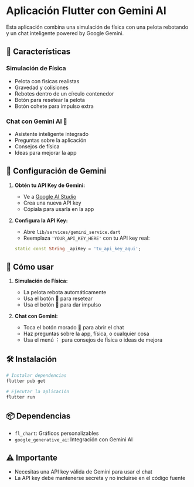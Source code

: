# Aplicación Flutter con Gemini AI

Esta aplicación combina una simulación de física con una pelota rebotando y un chat inteligente powered by Google Gemini.

## 🏀 Características

### Simulación de Física
- Pelota con físicas realistas
- Gravedad y colisiones
- Rebotes dentro de un círculo contenedor
- Botón para resetear la pelota
- Botón cohete para impulso extra

### Chat con Gemini AI 🤖
- Asistente inteligente integrado
- Preguntas sobre la aplicación
- Consejos de física
- Ideas para mejorar la app

## 🚀 Configuración de Gemini

1. **Obtén tu API Key de Gemini:**
   - Ve a [Google AI Studio](https://makersuite.google.com/app/apikey)
   - Crea una nueva API key
   - Cópiala para usarla en la app

2. **Configura la API Key:**
   - Abre `lib/services/gemini_service.dart`
   - Reemplaza `'YOUR_API_KEY_HERE'` con tu API key real:
   ```dart
   static const String _apiKey = 'tu_api_key_aqui';
   ```

## 📱 Cómo usar

1. **Simulación de Física:**
   - La pelota rebota automáticamente
   - Usa el botón 🔄 para resetear
   - Usa el botón 🚀 para dar impulso

2. **Chat con Gemini:**
   - Toca el botón morado 🤖 para abrir el chat
   - Haz preguntas sobre la app, física, o cualquier cosa
   - Usa el menú ⋮ para consejos de física o ideas de mejora

## 🛠️ Instalación

```bash
# Instalar dependencias
flutter pub get

# Ejecutar la aplicación
flutter run
```

## 📦 Dependencias

- `fl_chart`: Gráficos personalizables
- `google_generative_ai`: Integración con Gemini AI

## ⚠️ Importante

- Necesitas una API key válida de Gemini para usar el chat
- La API key debe mantenerse secreta y no incluirse en el código fuente